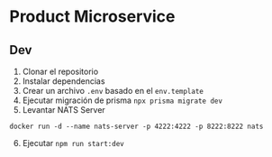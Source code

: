 # Product Microservice



## Dev

1. Clonar el repositorio
2. Instalar dependencias
3. Crear un archivo `.env` basado en el `env.template`
4. Ejecutar migración de prisma `npx prisma migrate dev`
5. Levantar NATS Server
```
docker run -d --name nats-server -p 4222:4222 -p 8222:8222 nats
```
6. Ejecutar `npm run start:dev`